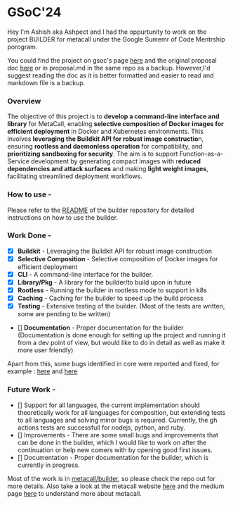 # GSoC'24


Hey I'm Ashish aka Ashpect and I had the oppurtunity to work on the project BUILDER for metacall under the Google Sumemr of Code Mentrship porogram.

You could find the project on gsoc's page [here](https://summerofcode.withgoogle.com/programs/2024/projects/2hrok7vn) and the original proposal doc [here](https://docs.google.com/document/d/1A4mXeMjOwjf9mdiE0yejHE5CYKSKUK1G6_K88jG9hWM/edit#heading=h.z6ne0og04bp5) or in proposal.md in the same repo as a backup. However,I'd suggest reading the doc as it is better formatted and easier to read and markdown file is a backup.

### Overview


The objective of this project is to **develop a command-line interface and library** for MetaCall, enabling **selective composition of Docker images for efficient deployment** in Docker and Kubernetes environments. This involves **leveraging the Buildkit API for robust image constructio**n, ensuring **rootless and daemonless operation** for compatibility, and **prioritizing sandboxing for security**. The aim is to support Function-as-a-Service development by generating compact images with r**educed dependencies and attack surfaces** and making **light weight images**, facilitating streamlined deployment workflows.

### How to use -

Please refer to the [README](https://github.com/metacall/builder) of the builder repository for detailed instructions on how to use the builder.

### Work Done -

- [x] **Buildkit** - Leveraging the Buildkit API for robust image construction
- [x] **Selective Composition** - Selective composition of Docker images for efficient deployment
- [x] **CLI** - A command-line interface for the builder.
- [x] **Library/Pkg** - A library for the builder/to build upon in future
- [x] **Rootless** - Running the builder in rootless mode to support in k8s
- [x] **Caching** - Caching for the builder to speed up the build process
- [x] **Testing** - Extensive testing of the builder. (Most of the tests are written, some are pending to be written)
- [] **Documentation** - Proper documentation for the builder (Documentation is done enough for setting up the project and running it from a dev point of view, but would like to do in detail as well as make it more user friendly)

Apart from this, some bugs identified in core were reported and fixed, for example : [here](https://github.com/metacall/core/pull/520) and [here](https://github.com/metacall/core/issues/515)

### Future Work -
- [] Support for all languages, the current implementation should theoretically work for all languages for composition, but extending tests to all languages and solving minor bugs is required. Currently, the gh actions tests are successfull for nodejs, python, and ruby.
- [] Improvements - There are some small bugs and improvements that can be done in the builder, which I would like to work on after the continuation or help new comers with by opening good first issues.
- [] Documentation - Proper documentation for the builder, which is currently in progress.


Most of the work is in [metacall/builder](https://github.com/metacall/builder), so please check the repo out for more details. Also take a look at the metacall website [here](https://metacall.io) and the medium page [here](https://medium.com/@metacall) to understand more about metacall.
